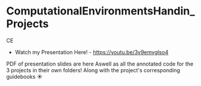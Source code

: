 # ComputationalEnvironmentsHandin_Projects
CE

- Watch my Presentation Here! -
https://youtu.be/3v9emvglso4

PDF of presentation slides are here
Aswell as all the annotated code for the 3 projects in their own folders!
Along with the project's corresponding guidebooks ☀️
